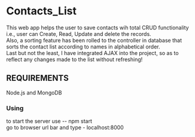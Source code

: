 # Contacts_List
This web app helps the user to save contacts wih total CRUD functionality i.e., user can Create, Read, Update and delete the records.  
Also, a sorting feature has been rolled to the controller in database that sorts the contact list according to names in alphabetical order.  
Last but not the least, I have integrated AJAX into the project, so as to reflect any changes made to the list without refreshing!

## REQUIREMENTS
Node.js and MongoDB

### Using

to start the server use -- npm start       
go to browser url bar and type - localhost:8000

